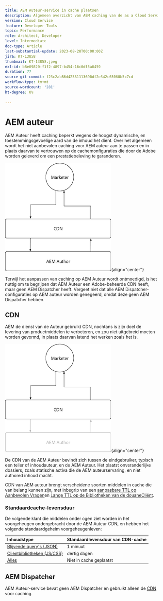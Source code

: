 ```yaml
---
title: AEM Auteur-service in cache plaatsen
description: Algemeen overzicht van AEM caching van de as a Cloud Service dienst van de Auteur.
version: Cloud Service
feature: Developer Tools
topic: Performance
role: Architect, Developer
level: Intermediate
doc-type: Article
last-substantial-update: 2023-08-28T00:00:00Z
jira: KT-13858
thumbnail: KT-13858.jpeg
exl-id: b8e09820-f1f2-4897-b454-16c0df5a0459
duration: 77
source-git-commit: f23c2ab86d42531113690df2e342c65060b5c7cd
workflow-type: tm+mt
source-wordcount: '281'
ht-degree: 0%

---
```


# AEM auteur

AEM Auteur heeft caching beperkt wegens de hoogst dynamische, en toestemmingsgevoelige aard van de inhoud het dient. Over het algemeen wordt het niet aanbevolen caching voor AEM auteur aan te passen en in plaats daarvan te vertrouwen op de cachemonfiguraties die door de Adobe worden geleverd om een prestatiebeleving te garanderen.

![Overzicht van AEM cachediagram voor auteurs](./assets/author/author-all.png){align="center"}

Terwijl het aanpassen van caching op AEM Auteur wordt ontmoedigd, is het nuttig om te begrijpen dat AEM Auteur een Adobe-beheerde CDN heeft, maar geen AEM Dispatcher heeft. Vergeet niet dat alle AEM Dispatcher-configuraties op AEM auteur worden genegeerd, omdat deze geen AEM Dispatcher hebben.

## CDN

AEM de dienst van de Auteur gebruikt CDN, nochtans is zijn doel de levering van productmiddelen te verbeteren, en zou niet uitgebreid moeten worden gevormd, in plaats daarvan latend het werken zoals het is.

![Overzicht van AEM publicatiecaching](./assets/author/author-cdn.png){align="center"}

De CDN van de AEM Auteur bevindt zich tussen de eindgebruiker, typisch een teller of inhoudauteur, en de AEM Auteur. Het plaatst onveranderlijke dossiers, zoals statische activa die de AEM auteurservaring, en niet authored inhoud macht.

CDN van AEM auteur brengt verscheidene soorten middelen in cache die van belang kunnen zijn, met inbegrip van een [aanpasbare TTL op Aanbevolen Vragen](https://experienceleague.adobe.com/docs/experience-manager-cloud-service/content/headless/graphql-api/persisted-queries.html?author-instances)en [Lange TTL op de Bibliotheken van de douaneCliënt](https://experienceleague.adobe.com/docs/experience-manager-cloud-service/content/implementing/content-delivery/caching.html#client-side-libraries).

### Standaardcache-levensduur

De volgende klant die middelen onder ogen ziet worden in het voorgeheugen ondergebracht door de AEM Auteur CDN, en hebben het volgende standaardgeheim voorgeheugenleven:

| Inhoudstype | Standaardlevensduur van CDN-cache |
|:------------ |:---------- |
| [Blijvende query&#39;s (JSON)](https://experienceleague.adobe.com/docs/experience-manager-cloud-service/content/headless/graphql-api/persisted-queries.html?author-instances) | 1 minuut |
| [Clientbibliotheken (JS/CSS)](https://experienceleague.adobe.com/docs/experience-manager-cloud-service/content/implementing/content-delivery/caching.html#client-side-libraries) | dertig dagen |
| [Alles](https://experienceleague.adobe.com/docs/experience-manager-cloud-service/content/implementing/content-delivery/caching.html#other-content) | Niet in cache geplaatst |


## AEM Dispatcher

AEM Auteur-service bevat geen AEM Dispatcher en gebruikt alleen de [CDN](#cdn) voor caching.
